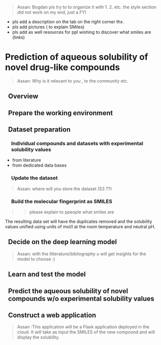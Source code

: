 <style type="text/css">
  h2 { margin-left: 10px; }
  h3 { margin-left: 20px; }
</style>

>Assan:
Bogdan pls try to to organize it with 1. 2. etc.
the style section did not work on my end, just a FYI
- pls add a description on the tab on the right corner thx.
- pls add pictures ( to explain SMiles)
- pls add as well resources for ppl wishing to discover what smiles are (links)
>


# Prediction of aqueous solubility of novel drug-like compounds
> Assan:  Why is it relevant to you , to the community etc.

## Overview

## Prepare the working environment

## Dataset preparation

### Individual compounds and datasets with experimental solubility values

* from literature
* from dedicated data bases

### Update the dataset

> Assan: where will you store the dataset (S3 ??)


### Build the molecular fingerprint as SMILES
>> please explain to ppeople what smiles are

The resulting data set will have the duplicates removed and the solubility values unified using units of mol/l at the room temperature and neutral pH.

## Decide on the deep learning model
> Assan: with the litterature/bibliography u will get insights for the model to choose :)
## Learn and test the model

## Predict the aqueous solubility of novel compounds w/o experimental solubility values

## Construct a web application

> Assan :This application will be a Flask application deployed in the cloud. It will take as input the SMILES of the new compound and will display the solubility.


